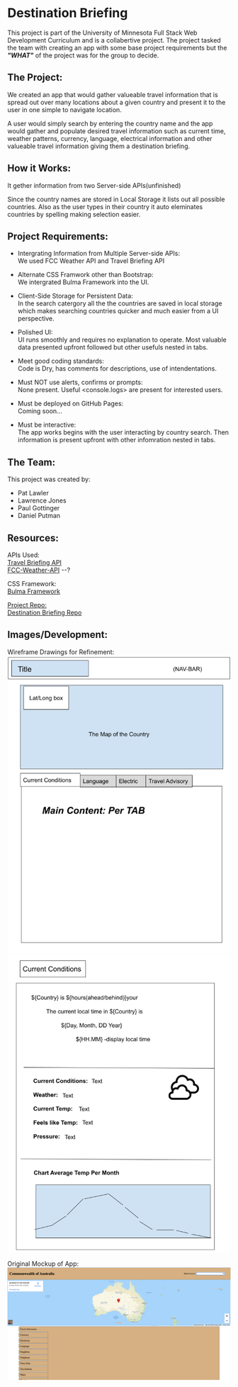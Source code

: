 # Destination Briefing

This project is part of the University of Minnesota Full Stack Web Development Curriculum and is a collabertive project.  The project tasked the team with creating an app with some base project requirements but the ***"WHAT"*** of the project was for the group to decide. 

## The Project:

We created an app that would gather valueable travel information that is spread out over many locations about a given country and present it to the user in one simple to navigate location. 

A user would simply search by entering the country name and the app would gather and populate desired travel information such as current time, weather patterns, currency, language, electrical information and other valueable travel information giving them a destination briefing.

## How it Works:
It gether information from two Server-side APIs(unfinished)

Since the country names are stored in Local Storage it lists out all possible countries. Also as the user types in their country it auto eleminates countries by spelling making selection easier.

## Project Requirements:
- Intergrating Information from Multiple Server-side APIs:  
    We used FCC Weather API and Travel Briefing API

- Alternate CSS Framwork other than Bootstrap:   
    We intergrated Bulma Framework into the UI.

- Client-Side Storage for Persistent Data:  
    In the search catergory all the the countries are saved in local storage which makes searching countries quicker and much easier from a UI perspective.

- Polished UI:  
    UI runs smoothly and requires no explanation to operate.  Most valuable data presented upfront followed but other usefuls nested in tabs.

- Meet good coding standards:  
    Code is Dry, has comments for descriptions, use of intendentations.

- Must NOT use alerts, confirms or prompts:  
    None present.  Useful <console.logs> are present for interested users.  

- Must be deployed on GitHub Pages:  
    Coming soon...  

- Must be interactive:  
    The app works begins with the user interacting by country search.  Then information is present upfront with other infomration nested in tabs.

## The Team:
This project was created by:
- Pat Lawler
- Lawrence Jones
- Paul Gottinger
- Daniel Putman

## Resources:
APIs Used:  
<a href="https://travelbriefing.org/api">Travel Briefing API</a>  
<a href="https://fcc-weather-api.glitch.me/"> FCC-Weather-API</a> --? 

CSS Framework:  
<a href="https://bulma.io/"> Bulma Framework

Project Repo:  
<a href="https://github.com/pjlawler/destination-briefing">Destination Briefing Repo</a>

## Images/Development:

Wireframe Drawings for Refinement:  
![Wireframe](./assets/images/Wireframe-Main.png) 
![Wireframe](./assets/images/Current-Conditions-Tab.png)

Original Mockup of App:
![Original Mockup](./assets/images/Original-Mockup.png)  

